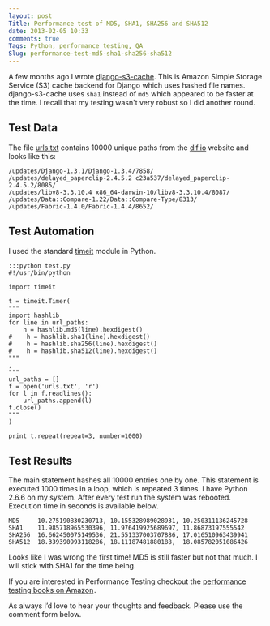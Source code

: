 ```yaml
---
layout: post
Title: Performance test of MD5, SHA1, SHA256 and SHA512
date: 2013-02-05 10:33
comments: true
Tags: Python, performance testing, QA
Slug: performance-test-md5-sha1-sha256-sha512
---
```


A few months ago I wrote
[django-s3-cache](https://github.com/atodorov/django-s3-cache).
This is Amazon Simple Storage Service (S3) cache backend for Django
which uses hashed file names.
django-s3-cache uses `sha1` instead of `md5` which appeared to be
faster at the time. I recall that my testing wasn't very robust so I did another
round.

Test Data
---------

The file [urls.txt](http://s3.amazonaws.com/atodorov/blog/urls.txt.gz)
contains 10000 unique paths from the [dif.io](http://www.dif.io)
website and looks like this:

    /updates/Django-1.3.1/Django-1.3.4/7858/
    /updates/delayed_paperclip-2.4.5.2 c23a537/delayed_paperclip-2.4.5.2/8085/
    /updates/libv8-3.3.10.4 x86_64-darwin-10/libv8-3.3.10.4/8087/
    /updates/Data::Compare-1.22/Data::Compare-Type/8313/
    /updates/Fabric-1.4.0/Fabric-1.4.4/8652/


Test Automation
---------------

I used the standard [timeit](http://docs.python.org/2/library/timeit.html)
module in Python.

    :::python test.py
    #!/usr/bin/python
    
    import timeit
    
    t = timeit.Timer(
    """
    import hashlib
    for line in url_paths:
        h = hashlib.md5(line).hexdigest()
    #    h = hashlib.sha1(line).hexdigest()
    #    h = hashlib.sha256(line).hexdigest()
    #    h = hashlib.sha512(line).hexdigest()
    """
    ,
    """
    url_paths = []
    f = open('urls.txt', 'r')
    for l in f.readlines():
        url_paths.append(l)
    f.close()
    """
    )
    
    print t.repeat(repeat=3, number=1000)

Test Results
------------

The main statement hashes all 10000 entries one by one. This statement is
executed 1000 times in a loop, which is repeated 3 times. I have Python 2.6.6
on my system. After every test run the system was rebooted.
Execution time in seconds is available below.

    MD5     10.275190830230713, 10.155328989028931, 10.250311136245728
    SHA1    11.985718965530396, 11.976419925689697, 11.86873197555542
    SHA256  16.662450075149536, 21.551337003707886, 17.016510963439941
    SHA512  18.339390993118286, 18.11187481880188,  18.085782051086426


Looks like I was wrong the first time! MD5 is still faster but not that much.
I will stick with SHA1 for the time being.

If you are interested in Performance Testing checkout the
<a target="_blank" href="http://www.amazon.com/s/ref=as_li_ss_tl?_encoding=UTF8&camp=1789&creative=390957&field-keywords=performance%20testing&linkCode=ur2&rh=n%3A283155%2Ck%3Aperformance%20testing&sprefix=performance%20testing%2Caps%2C270&tag=atodorovorg-20&url=search-alias%3Dstripbooks&linkId=UVEZLZJOVYOCVGOT">performance testing books on Amazon</a><img src="https://ir-na.amazon-adsystem.com/e/ir?t=atodorovorg-20&l=ur2&o=1" width="1" height="1" border="0" alt="" style="border:none !important; margin:0px !important;" />.

As always I’d love to hear your thoughts and feedback. Please use the comment form below.
